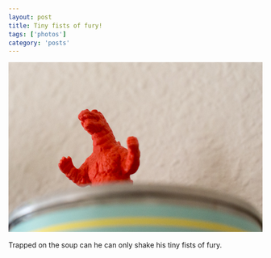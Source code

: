 ```yaml
---
layout: post
title: Tiny fists of fury!
tags: ['photos']
category: 'posts'
---
```


![Tiny](/media/2013/20130512-5120625-600px.jpg)

Trapped on the soup can he can only shake his tiny fists of fury.

